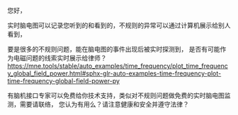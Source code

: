 
您好，

实时脑电图可以记录您听到的和看到的，不规则的异常可以通过计算机展示给别人看到，

要是很多的不规则问题，能在脑电图的事件出现后被实时探测到，
是否有可能作为电磁问题的线索实时展示给律师？
https://mne.tools/stable/auto_examples/time_frequency/plot_time_frequency_global_field_power.html#sphx-glr-auto-examples-time-frequency-plot-time-frequency-global-field-power-py

有脑机接口专家可以免费给你技术支持，类似对不规则问题做免费的实时脑电图监测，需要请联络，
您认为有用么？请注意健康和安全并遵守法律？
